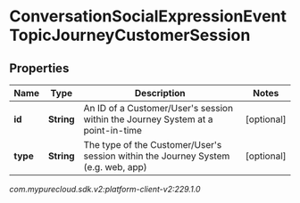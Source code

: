# ConversationSocialExpressionEventTopicJourneyCustomerSession


## Properties

| Name | Type | Description | Notes |
| ------------ | ------------- | ------------- | ------------- |
| **id** | **String** | An ID of a Customer/User's session within the Journey System at a point-in-time |  [optional] |
| **type** | **String** | The type of the Customer/User's session within the Journey System (e.g. web, app) |  [optional] |




_com.mypurecloud.sdk.v2:platform-client-v2:229.1.0_
